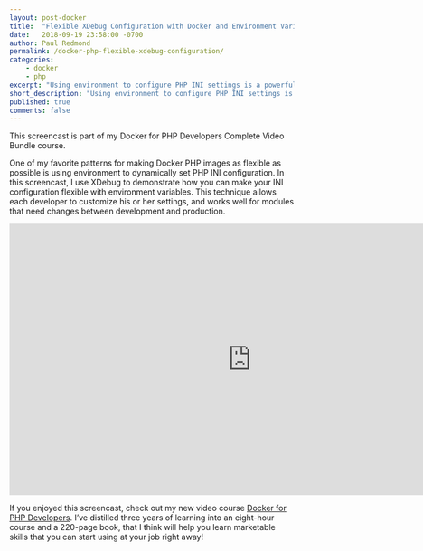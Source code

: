 ```yaml
---
layout: post-docker
title:  "Flexible XDebug Configuration with Docker and Environment Variables"
date:   2018-09-19 23:58:00 -0700
author: Paul Redmond
permalink: /docker-php-flexible-xdebug-configuration/
categories:
    - docker
    - php
excerpt: "Using environment to configure PHP INI settings is a powerful way to make your PHP Docker images as flexible as possible. Learn how you can configure XDebug and other PHP modules using environment configuration."
short_description: "Using environment to configure PHP INI settings is a powerful way to make your PHP Docker images as flexible as possible. Learn how you can configure XDebug and other PHP modules using environment configuration."
published: true
comments: false
---
```


This screencast is part of my Docker for PHP Developers Complete Video Bundle course.

One of my favorite patterns for making Docker PHP images as flexible as possible is using environment to dynamically set PHP INI configuration. In this screencast, I use XDebug to demonstrate how you can make your INI configuration flexible with environment variables. This technique allows each developer to customize his or her settings, and works well for modules that need changes between development and production.

<div class="media-breakout-lg mt-3 mb-3">
    <div class="video-responsive">
        <iframe width="854" height="480" src="https://www.youtube.com/embed/1975DErdrfc" frameborder="0" allow="autoplay; encrypted-media" allowfullscreen></iframe>
    </div>
</div>

If you enjoyed this screencast, check out my new video course [Docker for PHP Developers](https://bitpress.io/docker-for-php-developers/). I’ve distilled three years of learning into an eight-hour course and a 220-page book, that I think will help you learn marketable skills that you can start using at your job right away!
